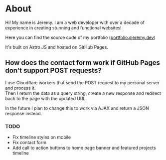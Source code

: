 # About

Hi! My name is Jeremy. I am a web developer with over a decade of experience in creating stunning and functional websites!

Here you can find the source code of my portfolio ([portfolio.sjeremy.dev](https://portfolio.sjeremy.dev))

It's built on Astro JS and hosted on GitHub Pages.

## How does the contact form work if GitHub Pages don't support POST requests?

I use Cloudflare workers that send the POST request to my personal server and process it.  
Then I return the data as a query string, create a new response and redirect back to the page with the updated URL.

In the future I plan to change this to work via AJAX and return a JSON response instead.

### TODO

- Fix timeline styles on mobile
- Fix contact form
- Add call to action buttons to home page banner and featured projects timeline